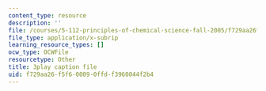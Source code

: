 ```yaml
---
content_type: resource
description: ''
file: /courses/5-112-principles-of-chemical-science-fall-2005/f729aa26f5f600090ffdf3960044f2b4_574875.srt
file_type: application/x-subrip
learning_resource_types: []
ocw_type: OCWFile
resourcetype: Other
title: 3play caption file
uid: f729aa26-f5f6-0009-0ffd-f3960044f2b4
---
```

